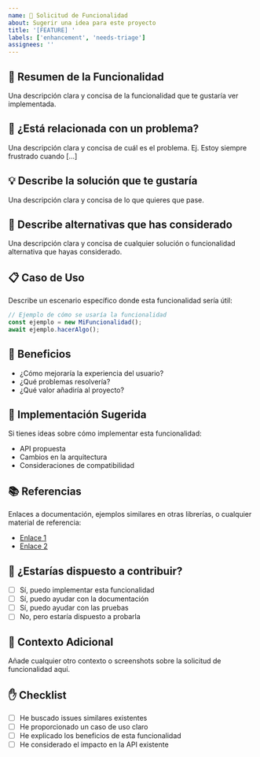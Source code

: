 ```yaml
---
name: 🚀 Solicitud de Funcionalidad
about: Sugerir una idea para este proyecto
title: '[FEATURE] '
labels: ['enhancement', 'needs-triage']
assignees: ''
---
```


## 🚀 Resumen de la Funcionalidad
Una descripción clara y concisa de la funcionalidad que te gustaría ver implementada.

## 🤔 ¿Está relacionada con un problema?
Una descripción clara y concisa de cuál es el problema. Ej. Estoy siempre frustrado cuando [...]

## 💡 Describe la solución que te gustaría
Una descripción clara y concisa de lo que quieres que pase.

## 🔄 Describe alternativas que has considerado
Una descripción clara y concisa de cualquier solución o funcionalidad alternativa que hayas considerado.

## 📋 Caso de Uso
Describe un escenario específico donde esta funcionalidad sería útil:

```typescript
// Ejemplo de cómo se usaría la funcionalidad
const ejemplo = new MiFuncionalidad();
await ejemplo.hacerAlgo();
```

## 🎯 Beneficios
- ¿Cómo mejoraría la experiencia del usuario?
- ¿Qué problemas resolvería?
- ¿Qué valor añadiría al proyecto?

## 🔧 Implementación Sugerida
Si tienes ideas sobre cómo implementar esta funcionalidad:
- API propuesta
- Cambios en la arquitectura
- Consideraciones de compatibilidad

## 📚 Referencias
Enlaces a documentación, ejemplos similares en otras librerías, o cualquier material de referencia:
- [Enlace 1](https://ejemplo.com)
- [Enlace 2](https://ejemplo.com)

## 🤝 ¿Estarías dispuesto a contribuir?
- [ ] Sí, puedo implementar esta funcionalidad
- [ ] Sí, puedo ayudar con la documentación
- [ ] Sí, puedo ayudar con las pruebas
- [ ] No, pero estaría dispuesto a probarla

## 🤔 Contexto Adicional
Añade cualquier otro contexto o screenshots sobre la solicitud de funcionalidad aquí.

## ✋ Checklist
- [ ] He buscado issues similares existentes
- [ ] He proporcionado un caso de uso claro
- [ ] He explicado los beneficios de esta funcionalidad
- [ ] He considerado el impacto en la API existente
